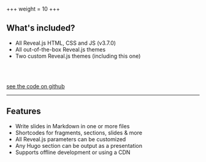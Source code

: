 +++
weight = 10
+++

## What's included?

- All Reveal.js HTML, CSS and JS (v3.7.0)
- All out-of-the-box Reveal.js themes
- Two custom Reveal.js themes (including this one)

<br>
<br>

[see the code on github](https://github.com/dzello/reveal-hugo)

---

## Features

- Write slides in Markdown in one or more files
- Shortcodes for fragments, sections, slides & more
- All Reveal.js parameters can be customized
- Any Hugo section can be output as a presentation
- Supports offline development or using a CDN

